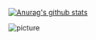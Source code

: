 [![Anurag's github stats](https://github-readme-stats.vercel.app/api?username=Zo3i&show_icons=true&theme=cobalt)](https://github.com/anuraghazra/github-readme-stats)


![picture](https://raw.githubusercontent.com/saadeghi/saadeghi/master/dino.gif)
